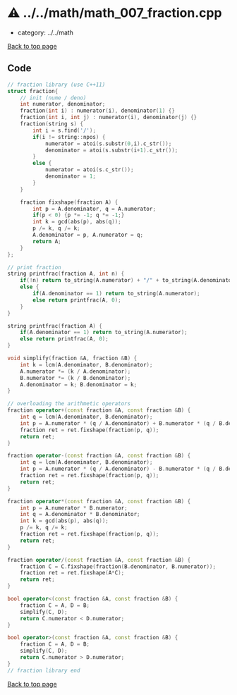 <!-- mathjax config similar to math.stackexchange -->
<script type="text/javascript" async
  src="https://cdnjs.cloudflare.com/ajax/libs/mathjax/2.7.5/MathJax.js?config=TeX-MML-AM_CHTML">
</script>
<script type="text/x-mathjax-config">
  MathJax.Hub.Config({
    TeX: { equationNumbers: { autoNumber: "AMS" }},
    tex2jax: {
      inlineMath: [ ['$','$'] ],
      processEscapes: true
    },
    "HTML-CSS": { matchFontHeight: false },
    displayAlign: "left",
    displayIndent: "2em"
  });
</script>

<script type="text/javascript" src="https://cdnjs.cloudflare.com/ajax/libs/jquery/3.4.1/jquery.min.js"></script>
<script type="text/javascript" src="../../assets/js/balloons.js"></script>
<script type="text/javascript" src="../../assets/js/copy-button.js"></script>
<link rel="stylesheet" href="../../assets/css/copy-button.css" />


# :warning: ../../math/math_007_fraction.cpp
* category: ../../math


[Back to top page](../../index.html)



## Code
```cpp
// fraction library (use C++11)
struct fraction{
    // init (nume / deno)
    int numerator, denominator;
    fraction(int i) : numerator(i), denominator(1) {}
    fraction(int i, int j) : numerator(i), denominator(j) {}
    fraction(string s) {
        int i = s.find('/');
        if(i != string::npos) {
            numerator = atoi(s.substr(0,i).c_str());
            denominator = atoi(s.substr(i+1).c_str());
        }
        else {
            numerator = atoi(s.c_str());
            denominator = 1;
        }
    }

    fraction fixshape(fraction A) {
        int p = A.denominator, q = A.numerator;
        if(p < 0) {p *= -1; q *= -1;}
        int k = gcd(abs(p), abs(q));
        p /= k, q /= k;
        A.denominator = p, A.numerator = q;
        return A;
    }
};

// print fraction
string printfrac(fraction A, int n) {
    if(!n) return to_string(A.numerator) + "/" + to_string(A.denominator);
    else {
        if(A.denominator == 1) return to_string(A.numerator);
        else return printfrac(A, 0);
    }
}

string printfrac(fraction A) {
    if(A.denominator == 1) return to_string(A.numerator);
    else return printfrac(A, 0);
}

void simplify(fraction &A, fraction &B) {
    int k = lcm(A.denominator, B.denominator);
    A.numerator *= (k / A.denominator);
    B.numerator *= (k / B.denominator);
    A.denominator = k; B.denominator = k;
}

// overloading the arithmetic operators
fraction operator+(const fraction &A, const fraction &B) {
    int q = lcm(A.denominator, B.denominator);
    int p = A.numerator * (q / A.denominator) + B.numerator * (q / B.denominator);
    fraction ret = ret.fixshape(fraction(p, q));
    return ret;
}

fraction operator-(const fraction &A, const fraction &B) {
    int q = lcm(A.denominator, B.denominator);
    int p = A.numerator * (q / A.denominator) - B.numerator * (q / B.denominator);
    fraction ret = ret.fixshape(fraction(p, q));
    return ret;
}

fraction operator*(const fraction &A, const fraction &B) {
    int p = A.numerator * B.numerator;
    int q = A.denominator * B.denominator;
    int k = gcd(abs(p), abs(q));
    p /= k, q /= k;
    fraction ret = ret.fixshape(fraction(p, q));
    return ret;
}

fraction operator/(const fraction &A, const fraction &B) {
    fraction C = C.fixshape(fraction(B.denominator, B.numerator));
    fraction ret = ret.fixshape(A*C);
    return ret;
}

bool operator<(const fraction &A, const fraction &B) {
    fraction C = A, D = B;
    simplify(C, D);
    return C.numerator < D.numerator;
}

bool operator>(const fraction &A, const fraction &B) {
    fraction C = A, D = B;
    simplify(C, D);
    return C.numerator > D.numerator;
}
// fraction library end
```

[Back to top page](../../index.html)

